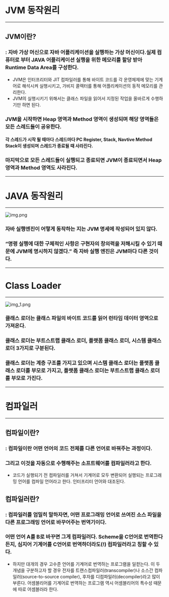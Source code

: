 # JVM 동작원리
***

## JVM이란? 
### : 자바 가상 머신으로 자바 어플리케이션을 실행하는 가상 머신이다.실제 컴퓨터로 부터 JAVA 어플리케이션 실행을 위한 메모리를 할당 받아 Runtime Data Area를 구성한다.
*  JVM은 인터프리터와 JIT 컴파일러를 통해 바이트 코드를 각 운영체제에 맞는 기계어로 해석시켜 실행시키고, 가비지 콜렉터를 통해 어플리케이션의 동적 메모리를 관리한다.
* JVM의 실행시키기 위해서는 클래스 파일을 읽어서 지정된 작업을 올바르게 수행하기만 하면 된다. 
###  JVM을 시작하면 Heap 영역과 Method 영역이 생성되며 해당 영역들은 모든 스레드들이 공유한다. 
#### 각 스레드가 시작 될 때마다 스레드마다 PC Register, Stack, Navtive Method Stack이 생성되며 스레드가 종료될 때 사라진다. 
### 마지막으로 모든 스레드들이 실행되고 종료되면 JVM이 종료되면서 Heap 영역과 Method 영역도 사라진다.

***
# JAVA 동작원리
***
![img.png](img.png)
### 자바 실행엔진이 어떻게 동작하는 지는 JVM 명세에 작성되어 있지 않다.
###  “명령 실행에 대한 구체적인 사항은 구현자의 창의력을 저해시킬 수 있기 때문에 JVM에 명시하지 않겠다.” 즉 자바 실행 엔진은 JVM마다 다른 것이다.
***
# Class Loader
***
![img_1.png](img_1.png)
### 클래스 로더는 클래스 파일의 바이트 코드를 읽어 런타임 데이터 영역으로 가져온다. 
### 클래스 로더는 부트스트랩 클래스 로더, 플랫폼 클래스 로더, 시스템 클래스 로더 3가지로 구분된다. 
### 클래스 로더는 계층 구조를 가지고 있으며 시스템 클래스 로더는 플랫폼 클래스 로더를 부모로 가지고, 플랫폼 클래스 로더는 부트스트랩 클래스 로더를 부모로 가진다.

***
# 컴파일러
***
## 컴파일이란?
### : 컴파일이란 어떤 언어의 코드 전체를 다른 언어로 바꿔주는 과정이다. 
### 그리고 이것을 자동으로 수행해주는 소프트웨어를 컴파일러라고 한다.
* 코드가 실행되기 전 컴파일러를 거쳐서 기계어로 모두 변환되어 실행되는 프로그래밍 언어를 컴파일 언어라고 한다. 인터프리터 언어와 대조된다.
## 컴파일러란?
### : 컴파일러를 엄밀히 말하자면, 어떤 프로그래밍 언어로 쓰여진 소스 파일을 다른 프로그래밍 언어로 바꾸어주는 번역기이다. 
### 어떤 언어 A를 B로 바꾸면 그게 컴파일러다. Scheme을 C언어로 번역한다든지, 심지어 기계어를 C언어로 번역하더라도(!) 컴파일러라고 칭할 수 있다. 
* 하지만 대개의 경우 고수준 언어를 기계어로 번역하는 프로그램을 일컫는다. 이 두 개념을 구분하고자 할 경우 전자를 트랜스컴파일러(transcompiler)나 소스간 컴파일러(source-to-source compiler), 후자를 디컴파일러(decompiler)라고 많이 부른다. 어셈블리어를 기계어로 번역하는 프로그램 역시 어셈블리어의 특수성 때문에 따로 어셈블러라 한다.